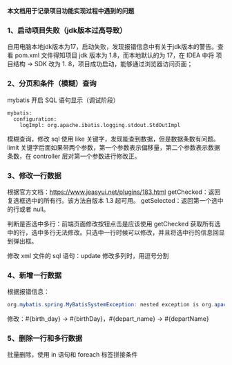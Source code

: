 **本文档用于记录项目功能实现过程中遇到的问题**

### 1、启动项目失败（jdk版本过高导致）
自用电脑本地jdk版本为17，启动失败，发现报错信息中有关于jdk版本的警告。查看 pom.xml 文件得知项目 jdk 版本为 1.8，而本地默认的为 17，在 IDEA 中将 项目结构 → SDK 改为 1.
8，项目成功启动，能够通过浏览器访问页面；

### 2、分页和条件（模糊）查询
mybatis 开启 SQL 语句显示（调试阶段）

```
mybatis:
  configuration:
    logImpl: org.apache.ibatis.logging.stdout.StdOutImpl
```

模糊查询，修改 sql 使用 like 关键字，发现能查到数据，但是数据条数有问题。limit 关键字后面如果带两个参数，第一个参数表示偏移量，第二个参数表示数据条数，在 controller 层对第一个参数进行修改正。

### 3、修改一行数据
根据官方文档：https://www.jeasyui.net/plugins/183.html
getChecked：返回复选框选中的所有行。该方法自版本 1.3 起可用。
getSelected：返回第一个选中的行或者 null。

判断是否选中多行：前端页面修改按钮点击是应该使用 getChecked 获取所有选中的行，选中多行无法修改。只选中一行时候可以修改，并且将选中行的信息回显到弹出框。

修改 xml 文件的 sql 语句：update 修改多列时，用逗号分割

### 4、新增一行数据
根据报错信息：
```java
org.mybatis.spring.MyBatisSystemException: nested exception is org.apache.ibatis.reflection.ReflectionException: There is no getter for property named 'birth_day' in 'class com.test.domain.Employee'
```
修改：#{birth_day} → #{birthDay}，#{depart_name} → #{departName}

### 5、删除一行和多行数据
 批量删除，使用 in 语句和 foreach 标签拼接条件



